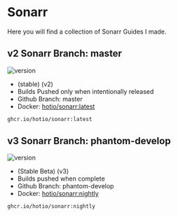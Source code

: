 # Sonarr

Here you will find a collection of Sonarr Guides I made.

## v2 Sonarr Branch: master

![version](https://img.shields.io/badge/dynamic/json?query=%24.version&url=https%3A%2F%2Fraw.githubusercontent.com%2Fdocker-hotio%2Fdocker-sonarr%2Frelease%2FVERSION.json&label=Latest%20Version&style=for-the-badge&color=4051B5)

- (stable) (v2)
- Builds Pushed only when intentionally released
- Github Branch: master
- Docker: [hotio/sonarr:latest](https://hub.docker.com/r/hotio/sonarr)

```bash
ghcr.io/hotio/sonarr:latest
```

## v3 Sonarr Branch: phantom-develop

![version](https://img.shields.io/badge/dynamic/json?query=%24.version&url=https%3A%2F%2Fraw.githubusercontent.com%2Fdocker-hotio%2Fdocker-sonarr%2Fnightly%2FVERSION.json&label=Latest%20Version&style=for-the-badge&color=4051B5)

- (Stable Beta) (v3)
- Builds pushed when complete
- Github Branch: phantom-develop
- Docker: [hotio/sonarr:nightly](https://hub.docker.com/r/hotio/sonarr)

```bash
ghcr.io/hotio/sonarr:nightly
```
